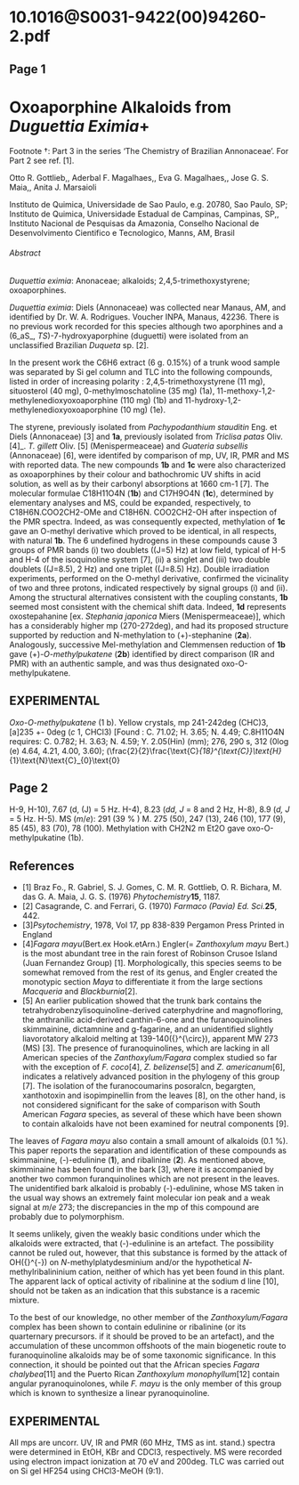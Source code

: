 # 10.1016@S0031-9422(00)94260-2.pdf

## Page 1



# Oxoaporphine Alkaloids from _Duguettia Eximia_+
Footnote †: Part 3 in the series ‘The Chemistry of Brazilian Annonaceae’. For Part 2 see ref. [1].

Otto R. Gottlieb,, Aderbal F. Magalhaes,, Eva G. Magalhaes,, Jose G. S. Maia,, Anita J. Marsaioli

Instituto de Quimica, Universidade de Sao Paulo, e.g. 20780, Sao Paulo, SP; Instituto de Quimica, Universidade Estadual de Campinas, Campinas, SP,, Instituto Nacional de Pesquisas da Amazonia, Conselho Nacional de Desenvolvimento Cientifico e Tecnologico, Manns, AM, Brasil

###### Abstract

_Duquettia eximia_: Anonaceae; alkaloids; 2,4,5-trimethoxystyrene; oxoaporphines.

_Duquettia eximia_: Diels (Annonaceae) was collected near Manaus, AM, and identified by Dr. W. A. Rodrigues. Voucher INPA, Manaus, 42236. There is no previous work recorded for this species although two aporphines and a (6_aS_, _TS_)-7-hydroxyaporphine (duguetti) were isolated from an unclassified Brazilian _Duqueta_ sp. [2].

In the present work the C6H6 extract (6 g. 0.15%) of a trunk wood sample was separated by Si gel column and TLC into the following compounds, listed in order of increasing polarity : 2,4,5-trimethoxystyrene (11 mg), situosterol (40 mg), 0-methylmoschatoline (35 mg) (1a), 11-methoxy-1,2-methylenedioxyoxoaporphine (110 mg) (1b) and 11-hydroxy-1,2-methylenedioxyoxoaporphine (10 mg) (1e).

The styrene, previously isolated from _Pachypodanthium stauditin_ Eng. et Diels (Annonaceae) [3] and **1a**, previously isolated from _Triclisa patas_ Oliv. [4]_. _T. gillett_ Oliv. [5] (Menispermeaceae) and _Guateria subsellis_ (Annonaceae) [6], were identifed by comparison of mp, UV, IR, PMR and MS with reported data. The new compounds **1b** and **1c** were also characterized as oxoaporphines by their colour and bathochromic UV shifts in acid solution, as well as by their carbonyl absorptions at 1660 cm-1 [7]. The molecular formulae C18H11O4N (**1b**) and C17H9O4N (**1c**), determined by elementary analyses and MS, could be expanded, respectively, to C18H6N.COO2CH2-OMe and C18H6N. COO2CH2-OH after inspection of the PMR spectra. Indeed, as was consequently expected, methylation of **1c** gave an O-methyl derivative which proved to be identical, in all respects, with natural **1b**. The 6 undefined hydrogens in these compounds cause 3 groups of PMR bands (i) two doublets (\(J=5\) Hz) at low field, typical of H-5 and H-4 of the isoquinoline system [7], (ii) a singlet and (iii) two double doublets (\(J=8.5\), 2 Hz) and one triplet (\(J=8.5\) Hz). Double irradiation experiments, performed on the O-methyl derivative, confirmed the vicinality of two and three protons, indicated respectively by signal groups (i) and (ii). Among the structural alternatives consistent with the coupling constants, **1b** seemed most consistent with the chemical shift data. Indeed, **1d** represents oxostepahanine [ex. _Stephania japonica_ Miers (Menispermeaceae)], which has a considerably higher mp (270-272deg), and had its proposed structure supported by reduction and N-methylation to (+)-stephanine (**2a**). Analogously, successive Mel-methylation and Clemmensen reduction of **1b** gave (+)-_O-methylpukatene_ (**2b**) identified by direct comparison (IR and PMR) with an authentic sample, and was thus designated oxo-O-methylpukatene.

## EXPERIMENTAL

_Oxo-O-methylpukatene_ (1 b). Yellow crystals, mp 241-242deg (CHC)3,[a]235 +- 0deg (_c_ 1, CHCl3) [Found : C. 71.02; H. 3.65; N. 4.49; C.8H11O4N requires: C. 0.782; H. 3.63; N. 4.59; Y. 2.05(Hin) (mm); 276, 290 s, 312 (0log \(e\) 4.64, 4.21, 4.00, 3.60); \(\frac{2}{2}\frac{\text{C}_{18}^{\text{C}}\text{H}_{1}\text{N}\text{C}_{0}\text{0}



## Page 2

H-9, H-10), 7.67 (d, \(J\) = 5 Hz. H-4), 8.23 (_dd, J_ = 8 and 2 Hz, H-8), 8.9 (_d, J_ = 5 Hz. H-5). MS (_m_/_e_): 291 (39 % ) M. 275 (50), 247 (13), 246 (10), 177 (9), 85 (45), 83 (70), 78 (100). Methylation with CH2N2 m Et2O gave oxo-O-methylpukatine (1b).

## References

* [1] Braz Fo., R. Gabriel, S. J. Gomes, C. M. R. Gottlieb, O. R. Bichara, M. das G. A. Maia, J. G. S. (1976) _Phytochemistry_**15**, 1187.
* [2] Casagrande, C. and Ferrari, G. (1970) _Farmaco (Pavia) Ed. Sci._**25**, 442.
* [3]_Psytochemistry_, 1978, Vol 17, pp 838-839 Pergamon Press Printed in England
* [4]_Fagara mayu_(Bert.ex Hook.etArn.) Engler(= _Zanthoxylum mayu_ Bert.) is the most abundant tree in the rain forest of Robinson Crusoe Island (Juan Fernandez Group) [1]. Morphologically, this species seems to be somewhat removed from the rest of its genus, and Engler created the monotypic section _Maya_ to differentiate it from the large sections _Macqueria_ and _Blackburnia_[2].
* [5] An earlier publication showed that the trunk bark contains the tetrahydrobenzylisoquinoline-derived caterphydrine and magnofloring, the anthranilic acid-derived canthin-6-one and the furanoquinolines skimmainine, dictamnine and g-fagarine, and an unidentified slightly liavorotatory alkaloid melting at 139-140\({}^{\circ}\), apparent MW 273 (MS) [3]. The presence of furanoquinolines, which are lacking in all American species of the _Zanthoxylum/Fagara_ complex studied so far with the exception of _F. coco_[4], _Z. belizense_[5] and _Z. americanum_[6], indicates a relatively advanced position in the phylogeny of this group [7]. The isolation of the furanocoumarins posoralcn, begargten, xanthotoxin and isopimpinellin from the leaves [8], on the other hand, is not considered significant for the sake of comparison with South American _Fagara_ species, as several of these which have been shown to contain alkaloids have not been examined for neutral components [9].

The leaves of _Fagara mayu_ also contain a small amount of alkaloids (0.1 %). This paper reports the separation and identification of these compounds as skimmainine, (-)-edulinine (**1**), and ribalinine (**2**). As mentioned above, skimminaine has been found in the bark [3], where it is accompanied by another two common furanquinolines which are not present in the leaves. The unidentified bark alkaloid is probably (-)-edulinine, whose MS taken in the usual way shows an extremely faint molecular ion peak and a weak signal at _m_/_e_ 273; the discrepancies in the mp of this compound are probably due to polymorphism.

It seems unlikely, given the weakly basic conditions under which the alkaloids were extracted, that (-)-edulinine is an artefact. The possibility cannot be ruled out, however, that this substance is formed by the attack of OH\({}^{-}\) on _N_-methylplatydesminium and/or the hypothetical _N_-methylribalininium cation, neither of which has yet been found in this plant. The apparent lack of optical activity of ribalinine at the sodium d line [10], should not be taken as an indication that this substance is a racemic mixture.

To the best of our knowledge, no other member of the _Zanthoxylum/Fagara_ complex has been shown to contain edulinine or ribalinine (or its quarternary precursors. if it should be proved to be an artefact), and the accumulation of these uncommon offshoots of the main biogenetic route to furanoquinoline alkaloids may be of some taxonomic significance. In this connection, it should be pointed out that the African species _Fagara chalybea_[11] and the Puerto Rican _Zanthoxylum monophyllum_[12] contain angular pyranoquinolones, while _F. mayu_ is the only member of this group which is known to synthesize a linear pyranoquinoline.

## EXPERIMENTAL

All mps are uncorr. UV, IR and PMR (60 MHz, TMS as int. stand.) spectra were determined in EtOH, KBr and CDCl3, respectively. MS were recorded using electron impact ionization at 70 eV and 200deg. TLC was carried out on Si gel HF254 using CHCl3-MeOH (9:1).



